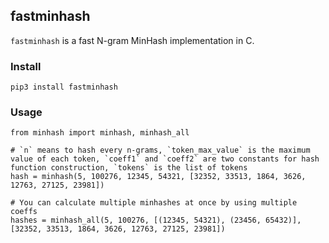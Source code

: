 ## fastminhash

`fastminhash` is a fast N-gram MinHash implementation in C.

### Install

```shell
pip3 install fastminhash
```

### Usage

```python3
from minhash import minhash, minhash_all

# `n` means to hash every n-grams, `token_max_value` is the maximum value of each token, `coeff1` and `coeff2` are two constants for hash function construction, `tokens` is the list of tokens
hash = minhash(5, 100276, 12345, 54321, [32352, 33513, 1864, 3626, 12763, 27125, 23981])

# You can calculate multiple minhashes at once by using multiple coeffs
hashes = minhash_all(5, 100276, [(12345, 54321), (23456, 65432)], [32352, 33513, 1864, 3626, 12763, 27125, 23981])
```
